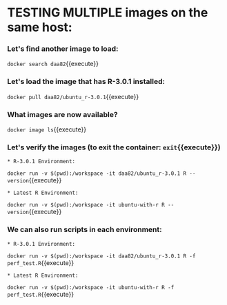 # TESTING MULTIPLE images on the same host:

### Let's find another image to load:

`docker search daa82`{{execute}}

### Let's load the image that has R-3.0.1 installed:

`docker pull daa82/ubuntu_r-3.0.1`{{execute}}

### What images are now available?

`docker image ls`{{execute}}

### Let's verify the images (to exit the container: `exit`{{execute}})

    * R-3.0.1 Environment:
`docker run -v $(pwd):/workspace -it daa82/ubuntu_r-3.0.1 R --version`{{execute}}

    * Latest R Environment:
`docker run -v $(pwd):/workspace -it ubuntu-with-r R --version`{{execute}}

### We can also run scripts in each environment:

	* R-3.0.1 Environment:
`docker run -v $(pwd):/workspace -it daa82/ubuntu_r-3.0.1 R -f perf_test.R`{{execute}}

	* Latest R Environment:
`docker run -v $(pwd):/workspace -it ubuntu-with-r R -f perf_test.R`{{execute}}

